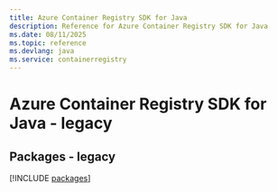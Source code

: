 ```yaml
---
title: Azure Container Registry SDK for Java
description: Reference for Azure Container Registry SDK for Java
ms.date: 08/11/2025
ms.topic: reference
ms.devlang: java
ms.service: containerregistry
---
```

# Azure Container Registry SDK for Java - legacy
## Packages - legacy
[!INCLUDE [packages](container-registry-index.md)]